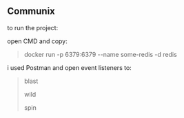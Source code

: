 ## Communix

to run the project:

open CMD and copy:

> docker run -p 6379:6379 --name some-redis -d redis

i used Postman and open event listeners to:

 > blast
 > 
 > wild
 > 
 > spin
